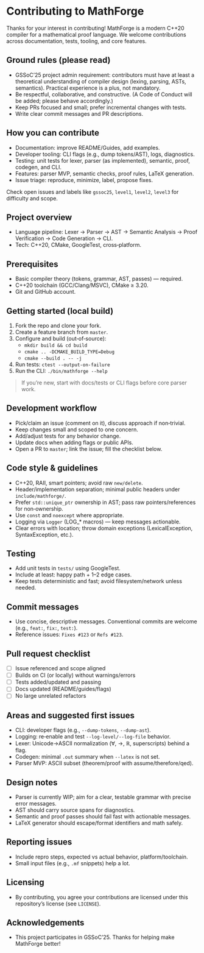 # Contributing to MathForge

Thanks for your interest in contributing! MathForge is a modern C++20 compiler for a mathematical proof language. We welcome contributions across documentation, tests, tooling, and core features.

## Ground rules (please read)
- GSSoC’25 project admin requirement: contributors must have at least a theoretical understanding of compiler design (lexing, parsing, ASTs, semantics). Practical experience is a plus, not mandatory.
- Be respectful, collaborative, and constructive. (A Code of Conduct will be added; please behave accordingly.)
- Keep PRs focused and small; prefer incremental changes with tests.
- Write clear commit messages and PR descriptions.

## How you can contribute
- Documentation: improve README/Guides, add examples.
- Developer tooling: CLI flags (e.g., dump tokens/AST), logs, diagnostics.
- Testing: unit tests for lexer, parser (as implemented), semantic, proof, codegen, and CLI.
- Features: parser MVP, semantic checks, proof rules, LaTeX generation.
- Issue triage: reproduce, minimize, label, propose fixes.

Check open issues and labels like `gssoc25`, `level1`, `level2`, `level3` for difficulty and scope.

## Project overview
- Language pipeline: Lexer → Parser → AST → Semantic Analysis → Proof Verification → Code Generation → CLI.
- Tech: C++20, CMake, GoogleTest, cross‑platform.

## Prerequisites
- Basic compiler theory (tokens, grammar, AST, passes) — required.
- C++20 toolchain (GCC/Clang/MSVC), CMake ≥ 3.20.
- Git and GitHub account.

## Getting started (local build)
1. Fork the repo and clone your fork.
2. Create a feature branch from `master`.
3. Configure and build (out‑of‑source):
   - `mkdir build && cd build`
   - `cmake .. -DCMAKE_BUILD_TYPE=Debug`
   - `cmake --build . -- -j`
4. Run tests: `ctest --output-on-failure`
5. Run the CLI: `./bin/mathforge --help`

> If you’re new, start with docs/tests or CLI flags before core parser work.

## Development workflow
- Pick/claim an issue (comment on it), discuss approach if non‑trivial.
- Keep changes small and scoped to one concern.
- Add/adjust tests for any behavior change.
- Update docs when adding flags or public APIs.
- Open a PR to `master`; link the issue; fill the checklist below.

## Code style & guidelines
- C++20, RAII, smart pointers; avoid raw `new/delete`.
- Header/implementation separation; minimal public headers under `include/mathforge/`.
- Prefer `std::unique_ptr` ownership in AST; pass raw pointers/references for non‑ownership.
- Use `const` and `noexcept` where appropriate.
- Logging via `Logger` (LOG_* macros) — keep messages actionable.
- Clear errors with location; throw domain exceptions (LexicalException, SyntaxException, etc.).

## Testing
- Add unit tests in `tests/` using GoogleTest.
- Include at least: happy path + 1–2 edge cases.
- Keep tests deterministic and fast; avoid filesystem/network unless needed.

## Commit messages
- Use concise, descriptive messages. Conventional commits are welcome (e.g., `feat:`, `fix:`, `test:`).
- Reference issues: `Fixes #123` or `Refs #123`.

## Pull request checklist
- [ ] Issue referenced and scope aligned
- [ ] Builds on CI (or locally) without warnings/errors
- [ ] Tests added/updated and passing
- [ ] Docs updated (README/guides/flags)
- [ ] No large unrelated refactors

## Areas and suggested first issues
- CLI: developer flags (e.g., `--dump-tokens`, `--dump-ast`).
- Logging: re‑enable and test `--log-level/--log-file` behavior.
- Lexer: Unicode→ASCII normalization (∀, →, ℝ, superscripts) behind a flag.
- Codegen: minimal `.out` summary when `--latex` is not set.
- Parser MVP: ASCII subset (theorem/proof with assume/therefore/qed).

## Design notes
- Parser is currently WIP; aim for a clear, testable grammar with precise error messages.
- AST should carry source spans for diagnostics.
- Semantic and proof passes should fail fast with actionable messages.
- LaTeX generator should escape/format identifiers and math safely.

## Reporting issues
- Include repro steps, expected vs actual behavior, platform/toolchain.
- Small input files (e.g., `.mf` snippets) help a lot.

## Licensing
- By contributing, you agree your contributions are licensed under this repository’s license (see `LICENSE`).

## Acknowledgements
- This project participates in GSSoC’25. Thanks for helping make MathForge better!
